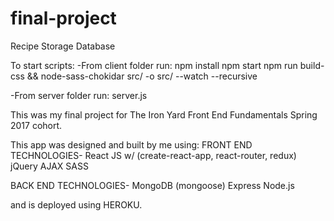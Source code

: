 
# final-project
Recipe Storage Database

To start scripts:
-From client folder run: 
  npm install
  npm start 
  npm run build-css && node-sass-chokidar src/ -o src/ --watch --recursive
  
-From server folder run:
  server.js

This was my final project for The Iron Yard Front End Fundamentals Spring 2017 cohort.

This app was designed and built by me using:
FRONT END TECHNOLOGIES-
React JS w/ (create-react-app, react-router, redux)
jQuery AJAX
SASS

BACK END TECHNOLOGIES-
MongoDB (mongoose)
Express
Node.js

and is deployed using HEROKU.
